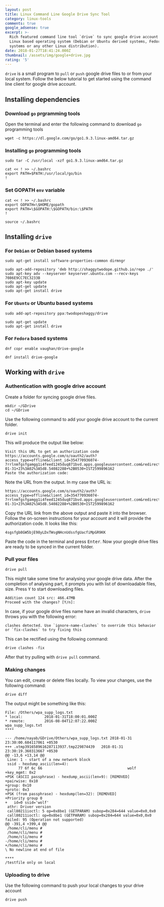 ```yaml
---
layout: post
title: Linux Command Line Google Drive Sync Tool
category: linux-tools
comments: true
google_adsense: true
excerpt: >-
  Rich featured command line tool `drive` to sync google drive account in a
  Linux based operating system (Debian or Ubuntu derived systems, Fedora based
  systems or any other Linux distribution).
date: 2018-01-27T18:41:24.000Z
thumbnail: /assets/img/google+drive.jpg
rating: '5'
---
```

`drive` is a small program to `pull` or `push` google drive files to or from your local system. Follow the below tutorial to get started using the command line client for google drive account.

## Installing dependencies

### Download `go` prgramming tools
Open the terminal and enter the following command to download `go` programming tools

```
wget -c https://dl.google.com/go/go1.9.3.linux-amd64.tar.gz
```

### Installing `go` programming tools

```
sudo tar -C /usr/local -xzf go1.9.3.linux-amd64.tar.gz
```

```
cat << ! >> ~/.bashrc
export PATH=$PATH:/usr/local/go/bin
!
```

### Set GOPATH `env` variable

```
cat << ! >> ~/.bashrc
export GOPATH=\$HOME/gopath
export PATH=\$GOPATH:\$GOPATH/bin:\$PATH
!
```

```
source ~/.bashrc
```

## Installing `drive`

### For `Debian` or Debian based systems

```
sudo apt-get install software-properties-common dirmngr
```

```
sudo apt-add-repository 'deb http://shaggytwodope.github.io/repo ./'
sudo apt-key adv --keyserver keyserver.ubuntu.com --recv-keys 7086E9CC7EC3233B
sudo apt-key update
sudo apt-get update
sudo apt-get install drive
```

### For `Ubuntu` or Ubuntu based systems

```
sudo add-apt-repository ppa:twodopeshaggy/drive
```

```
sudo apt-get update
sudo apt-get install drive
```

### For `Fedora` based systems

```
dnf copr enable vaughan/drive-google
```

```
dnf install drive-google
```
## Working with `drive`
### Authentication with google drive account
Create a folder for syncing google drive files.
```
mkdir ~/GDrive
cd ~/GDrive
```
Use the following command to add your google drive account to the current folder.
```
drive init
```
This will produce the output like below:
```
Visit this URL to get an authorization code
https://accounts.google.com/o/oauth2/auth?access_type=offline&client_id=354770936074-7rrlnmfgsfgamgg1i4feed1245duq871bvd.apps.googleusercontent.com&redirect_uri=urn%3Aigtf%3Atg%3Aoauth%3A2.0%3Apob&response_type=code&scope=https%3A%2F%2Fwww.googleapis.com%2Fauth%2Fdrive&state=2018-01-31+23%3A02%3A5d8.54082288+%2B0530+IST2599896162
Paste the authorization code: 
```
Note the URL from the output. In my case the URL is:
```
https://accounts.google.com/o/oauth2/auth?access_type=offline&client_id=354770936074-7rrlnmfgsfgamgg1i4feed1245duq871bvd.apps.googleusercontent.com&redirect_uri=urn%3Aigtf%3Atg%3Aoauth%3A2.0%3Apob&response_type=code&scope=https%3A%2F%2Fwww.googleapis.com%2Fauth%2Fdrive&state=2018-01-31+23%3A02%3A5d8.54082288+%2B0530+IST2599896162
```
Copy the URL link from the above output and paste it into the browser. Follow the on-screen instructions for your account and it will provide the authorization code. It looks like this:
```
4sgsfgb8GW5bjE98yLDxTWsgNHcnUdssfgUacfiMpGR9KK
```
Paste the code in the terminal and press <kbd>Enter</kbd>. Now your google drive files are ready to be synced in the current folder.
### Pull your files
```
drive pull
```
This might take some time for analysing your google drive data. After the completion of analysing part, it prompts you with list of downloadable files, size. Press <kbd>Y</kbd> to start downloading files.
```
Addition count 124 src: 466.47MB
Proceed with the changes? [Y/n]:
```

In case, if your google drive files name have an invalid characters, `drive` throws you with the following error:
```
clashes detected. Use `ignore-name-clashes` to override this behavior or `fix-clashes` to try fixing this
```
This can be rectified using the following command:
```
drive clashes -fix
```
After that try pulling with `drive pull` command.
### Making changes
You can edit, create or delete files locally. To view your changes, use the following command:
```
drive diff
```
The output might be something like this:
```
File: /Others/wpa_supp_logs.txt
* local:          2018-01-31T18:00:01.000Z                
* remote:         2016-08-04T12:07:22.000Z                
wpa_supp_logs.txt
****

--- /home/nayab/GDrive/Others/wpa_supp_logs.txt	2018-01-31 23:30:00.604117061 +0530
+++ .xtmp3916589616287113937.tmp229874439	2018-01-31 23:30:19.360313667 +0530
@@ -13,6 +13,14 @@
 Line: 1 - start of a new network block
 ssid - hexdump_ascii(len=4):
      77 6f 6c 66                                       wolf            
+key_mgmt: 0x2
+PSK (ASCII passphrase) - hexdump_ascii(len=9): [REMOVED]
+pairwise: 0x10
+group: 0x10
+proto: 0x3
+PSK (from passphrase) - hexdump(len=32): [REMOVED]
+Priority group 0
+   id=0 ssid='wolf'
 athr: Driver version 
 call80211ioctl: 5 op=0x8be1 (GETPARAM) subop=0x284=644 value=0x0,0x0
 call80211ioctl: op=0x8be1 (GETPARAM) subop=0x284=644 value=0x0,0x0 failed: 95 (Operation not supported)
@@ -391,4 +399,4 @@
 /home/cli/menu # 
 /home/cli/menu # 
 /home/cli/menu # 
-/home/cli/menu # 
+/home/cli/menu # 
\ No newline at end of file

****
/testfile only on local
```
### Uploading to drive
Use the following command to push your local changes to your drive account
```
drive push
```
